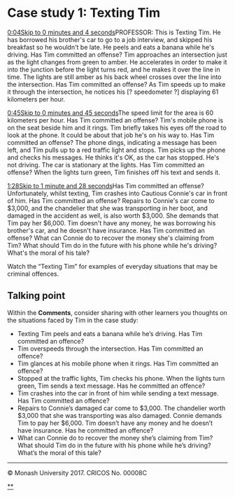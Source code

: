 # Case study 1: Texting Tim

[0:04Skip to 0 minutes and 4 seconds](https://www.futurelearn.com/courses/law-for-non-lawyers/3/steps/177740#)PROFESSOR: This is Texting Tim. He has borrowed his brother's car to go to a job interview, and skipped his breakfast so he wouldn't be late. He peels and eats a banana while he's driving. Has Tim committed an offense? Tim approaches an intersection just as the light changes from green to amber. He accelerates in order to make it into the junction before the light turns red, and he makes it over the line in time. The lights are still amber as his back wheel crosses over the line into the intersection. Has Tim committed an offense? As Tim speeds up to make it through the intersection, he notices his [? speedometer ?] displaying 61 kilometers per hour.

[0:45Skip to 0 minutes and 45 seconds](https://www.futurelearn.com/courses/law-for-non-lawyers/3/steps/177740#)The speed limit for the area is 60 kilometers per hour. Has Tim committed an offense? Tim's mobile phone is on the seat beside him and it rings. Tim briefly takes his eyes off the road to look at the phone. It could be about that job he's on his way to. Has Tim committed an offense? The phone dings, indicating a message has been left, and Tim pulls up to a red traffic light and stops. Tim picks up the phone and checks his messages. He thinks it's OK, as the car has stopped. He's not driving. The car is stationary at the lights. Has Tim committed an offense? When the lights turn green, Tim finishes off his text and sends it.

[1:28Skip to 1 minute and 28 seconds](https://www.futurelearn.com/courses/law-for-non-lawyers/3/steps/177740#)Has Tim committed an offense? Unfortunately, whilst texting, Tim crashes into Cautious Connie's car in front of him. Has Tim committed an offense? Repairs to Connie's car come to $3,000, and the chandelier that she was transporting in her boot, and damaged in the accident as well, is also worth $3,000. She demands that Tim pay her $6,000. Tim doesn't have any money, he was borrowing his brother's car, and he doesn't have insurance. Has Tim committed an offense? What can Connie do to recover the money she's claiming from Tim? What should Tim do in the future with his phone while he's driving? What's the moral of his tale?

Watch the “Texting Tim” for examples of everyday situations that may be criminal offences.

## Talking point

Within the **Comments**, consider sharing with other learners you thoughts on the situations faced by Tim in the case study:

- Texting Tim peels and eats a banana while he’s driving. Has Tim committed an offence?
- Tim overspeeds through the intersection. Has Tim committed an offence?
- Tim glances at his mobile phone when it rings. Has Tim committed an offence?
- Stopped at the traffic lights, Tim checks his phone. When the lights turn green, Tim sends a text message. Has he committed an offence?
- Tim crashes into the car in front of him while sending a text message. Has Tim committed an offence?
- Repairs to Connie’s damaged car come to $3,000. The chandelier worth $3,000 that she was transporting was also damaged. Connie demands Tim to pay her $6,000. Tim doesn’t have any money and he doesn’t have insurance. Has he committed an offence?
- What can Connie do to recover the money she’s claiming from Tim? What should Tim do in the future with his phone while he’s driving? What’s the moral of this tale?

------

© Monash University 2017. CRICOS No. 00008C

[**](https://www.futurelearn.com/courses/law-for-non-lawyers/3/steps/177740#fl-comments)